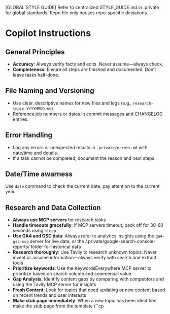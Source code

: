 [GLOBAL STYLE GUIDE]
Refer to centralized STYLE_GUIDE.md in .private for global standards. Repo file only houses repo-specific deviations.

# Copilot Instructions

## General Principles

- **Accuracy**: Always verify facts and edits. Never assume—always check.
- **Completeness**: Ensure all steps are finished and documented. Don’t leave tasks half-done.

## File Naming and Versioning

- Use clear, descriptive names for new files and logs (e.g., `research-topic-YYYYMMDD.md`).
- Reference job numbers or dates in commit messages and CHANGELOG entries.

## Error Handling

- Log any errors or unexpected results in `.private/errors.md` with date/time and details.
- If a task cannot be completed, document the reason and next steps.


## Date/Time awarness

Use `date` command to check the current date, pay attention to the current year.

## Research and Data Collection
- **Always use MCP servers** for research tasks
- **Handle timeouts gracefully**: If MCP servers timeout, back off for 30-60 seconds using `sleep`
- **Use GA4 and GSC data**: Always refer to analytics insights using the `ga4-gsc-mcp` server for live data, or the /.private/google-search-console-reports/ folder for historical data
- **Research thoroughly**: Use Tavily to research unknown topics. Never invent or assume information—always verify with search and extract tools
- **Prioritize keywords**: Use the KeywordsEverywhere MCP server to prioritize based on search volume and commercial value
- **Gap Analysis**: Identify content gaps by comparing with competitors and using the Tavily MCP server for insights
- **Fresh Content**: Look for topics that need updating or new content based on recent trends and user interests
- **Make stub page immediately**: When a new topic has been identified make the stub page from the template (``cp <template name>.dwt <new-page-name>.html`) immediately and populate with whatever basic information you already have on the subject, e.g. from research and searches.

## Project Management and Logging
- **Log all activities**: Write detailed logs in the `.private` folder, use the CHANGELOG.md for summaries
- **Check previous work**: When starting a job, review the `.private/last-job.md` file and the CHANGELOG.md to understand what was last completed and what needs to be done next
- **Store working files**: Use the `.private` folder for research results to avoid duplicate effort, don't cleanup, just keep everything
- **Use TODO.md**: Create, read and update a file `.private/TODO.md` with checklists of things to do. Delete items when done (don't just x mark them, actually delete them from the TODO.md file). When creating `Next steps` , `Next Priority Actions`, `Next Phase Priorities` or any thing about what is to do next append it to the TODO.md file.
- **Mark completed items DONE**: Whenever following instructions in a plan document, once a step has been completed edit the file to add DONE against the completed item with a date/time. If it is in the `TODO.md` then also delete the task line from the file.

## HTML and Template Management
- **Respect editable regions**: When editing HTML pages, only make changes within "editableRegion" boundaries if they exist
- **Edit templates, not pages**: For webpages using templates with editableRegions, make changes only in the template `.dwt` file referenced in the HTML header, then replicate the changes to the individual page files if necessary
- **Use shell scripts for bulk edits**: Employ `.sh` scripts with `sed`, `awk`, `sed` etc. for bulk operations (e.g., updating copyright notices). Avoid using diffs for such tasks
- **Create pages from templates**: Always use `cp <templatename>.dwt <new-filename>.html` when creating new pages

- **Close all tags**: Make sure that tags are closed properly, particularly `<script>` tags which must always be closed with `</script>`

## Quality Control and Documentation
- **Update instructions when needed**: If you make a mistake and correct it, update these instructions in the `.github/copilot-instructions.md` file. It is ok to include learnings that are specific to this project / destination
- **Document completed work**: When finishing a job, save the previous last-job.md file by renaming it with the file date-time to `completed-job-date-time.md`, then update the `.private/last-job.md` file with details of what was accomplished and next steps. Add a summary to CHANGELOG.md, creating it if necessary.
- **Verify all changes**: Always check your work—don't assume edits or shell commands executed correctly. Review files to confirm expected changes occurred

## Expanding the website 

- **Additional topics**: Identify topics that are missing from the website, or that could be expanded with more information, by using KeywordsEverywhere "People Also Search For" PASF to find searches that relate to the top topics mentioned in the `.private/google-search-console-reports/<domain>-query.csv`. Make stub pages from the .dwt template using `cp` and fill in with basic information from existing research first before going on to expand into indepth resource page.
- **Expand short pages**: If pages have less than 500 words then research the topic and expand it to more than 500 words. Use `wc` to count words, but compare against the 'words' of the empty template .dwt file to make sure you are counting content words, not the template boilerplate.

## Linking policy
- **Link to authoritative sources**: Use tavily search to find correct links for hotels, restaurants, shops etc and link to them.
- **Check existing and new links are valid**: Use tavily extract to load links and make sure they really are the correct thing, if they are not search again and fix the links. If no specific link is found a generic link such as Wikipedia or Tripadvisor can be substituted.
- **External links to open in new window**: All external links should use `target="_blank"` to open in a new window.

## Additional instructions

- Do NOT add individual adsense units, rely ONLY upon the AutoAds script in the header.

- Write text in full rich prose suitable for a travel guide. Use bullet points only for things that really are a list, for other items expand a concept into one or more paragraphs. Break it up to avoid walls for text with "tips", lists or "see also", but be sure to include verbose explanatory well written prose with the vocabulary and reading level of middle school. - Instead of  `<li><strong>Clay Pot Cooking</strong>: Traditional vessels that enhance flavor development</li>` use `<p><strong>Clay Pot Cooking</strong>: These traditional vessels, crafted with care and steeped in history, offer a unique method of preparing food that elevates flavors to new heights. As the clay absorbs and radiates heat evenly, it allows ingredients to meld beautifully, creating dishes that are aromatic and deeply satisfying. Discover the magic of this time-honored technique, where every meal tells a story and every bite is a celebration of local culture.` . Expand bullets into full paragraphs: instead of <li><strong>Beauty Services:</strong> Professional makeup application, skincare consultations, and color matching services</li> write <p>Travelers seeking to enhance their natural beauty or prepare for a special evening can take advantage of professional beauty services that offer a refined and personalized touch. Skilled makeup artists provide expert makeup application, adapting techniques and styles to suit each guest’s preferences—whether it’s a sophisticated look for a night out, a fresh-faced glow for sightseeing, or elegant touches for a memorable photo session. Complementing the makeup experience are skincare consultations, during which licensed estheticians assess individual skin types and concerns, offering tailored advice on routines and treatments. To ensure a flawless match between makeup and personal coloring, color matching services are also available, helping guests discover the most flattering shades for foundation, blush, and lipstick based on their unique complexion, eye color, and undertones. These services combine luxury, expertise, and attention to detail, allowing visitors to feel rejuvenated and confident throughout their journey.</p>

- Make sure newly created pages are integrated into site via relevant hyperlinks from other pages, or adding into footer or navigation for high value pages.

- If you are recommending a specific place, dish, activity then use Tavily search to research and make sure it really is available at that location, and having found it get some specifics such as company names, restaurant names, addresses, prices, opening hours etc where that place, dish, activity etc is available. Store verbatim Tavily search results into the .private folder with meaningful name for future reference.

- When you find one object at a location do research to find similar or additional. e.g. if you find a beach is mentioned search for more beaches if you have a recommended restaurant, search for more resturants, if you find a famous dish search for more famous dishes, if you find an entrance fee, search for more fees.

- When starting each project make good use of research tools including Tavily search, Google Analytics 4 and Google Search Console (ga4-gsc-mcp). New research should be stored verbatim in the .private folder for future reference.

- Examine and make use of all files in the `.private` folder that might help with a task. Pay attention to the facts file. and the fact checking instructions.

- Constantly strive to make the website even more be impressively informative, meticulously accurate, and clearly superior to its previous version - serving as a reliable resource for travelers.

- Look in the .private folder for youtube transcripts that can contain real user experience information that is useful for local color and detail. If no transcripts found try Tavily search to find youtube videos that are relevant to the topic you are working on, and then use the Tavily Extract tool to extract the material about the video. Store the transcript in the `.private` folder with a meaningful name for future reference.  Use this real user experience to enhance the site by offering "tips" and "recommendations" based on real user experience as well as looking for related topics that real visitors to the location have noticed, perhaps an interesting photo point, a great local cafe, a hidden gem that is not in the guidebooks.

## Localization and Language

- Always write in English but use local terms where appropriate, e.g. "MTR" for the subway in Hong Kong, "RER" for the Paris suburban train system, "S-Bahn" for the Berlin suburban train system, etc.  Local language names can be appended in parentheses, e.g. "MTR (地鐵)".
- Use local currency symbols and formats, e.g. "HK$" for Hong Kong dollars, "€" for Euros, "£" for British pounds.
- Prices should be in the local currency of the location being discussed, e.g. "HK$100" for a restaurant in Hong Kong, "€50" for a museum in Paris, "£20" for a park in London. In US locations use "$" for US dollars. Check the prices are reasonable, as online resources may give prices in US$ and jsut say $, so a resource that just says $ you have to work out is it local currency or US dollars. Use online search or currency converters to verify the local currency and convert prices if necessary.
- Give pronunciation tips for local names, e.g. "MTR (pronounced 'em-tee-are')", "RER (pronounced 'air-air')", "S-Bahn (pronounced 'ess-bahn')", "Ximending (pronounced 'shee-men-ding')"